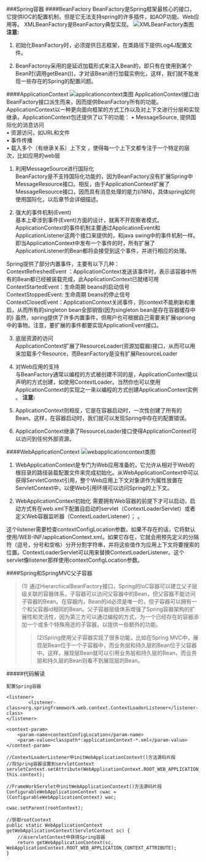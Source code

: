 ###Spring容器
####BeanFactory
BeanFactory是Spring框架最核心的接口，它提供IOC的配置机制，但是它无法支持spring的许多插件，如AOP功能、Web应用等。 XMLBeanFactory是BeanFactory典型实现。
![XMLBeanFactory类图](http://7xpxnz.com1.z0.glb.clouddn.com/Spring_xmlbeanfactory.png)
**注意:**

1. 初始化BeanFactory时，必须提供日志框架，在类路径下提供Log4J配置文件。

2. BeanFactoroy采用的是延迟加载形式来注入Bean的，即只有在使用到某个Bean时(调用getBean())，才对该Bean进行加载实例化，这样，我们就不能发现一些存在的Spring的配置问题。

####ApplicationContext 
![applicationcontext类图](http://7xpxnz.com1.z0.glb.clouddn.com/Spring_applicationContext.png)
ApplicationContext接口由BeanFactory接口派生而来，因而提供BeanFactory所有的功能。ApplicationContext以一种更向面向框架的方式工作以及对上下文进行分层和实现继承，ApplicationContext包还提供了以下的功能： 
• MessageSource, 提供国际化的消息访问  
• 资源访问，如URL和文件  
• 事件传播  
• 载入多个（有继承关系）上下文 ，使得每一个上下文都专注于一个特定的层次，比如应用的web层  

1. 利用MessageSource进行国际化  
  BeanFactory是不支持国际化功能的，因为BeanFactory没有扩展Spring中MessageResource接口。相反，由于ApplicationContext扩展了MessageResource接口，因而具有消息处理的能力(i18N)，具体spring如何使用国际化，以后章节会详细描述。 

2. 强大的事件机制(Event)  
  基本上牵涉到事件(Event)方面的设计，就离不开观察者模式。
ApplicationContext的事件机制主要通过ApplicationEvent和ApplicationListener这两个接口来提供的，和java swing中的事件机制一样。即当ApplicationContext中发布一个事件的时，所有扩展了ApplicationListener的Bean都将会接受到这个事件，并进行相应的处理。 

Spring提供了部分内置事件，主要有以下几种：  
ContextRefreshedEvent ：ApplicationContext发送该事件时，表示该容器中所有的Bean都已经被装载完成，此ApplicationContext已就绪可用 
ContextStartedEvent：生命周期 beans的启动信号  
ContextStoppedEvent: 生命周期 beans的停止信号  
ContextClosedEvent：ApplicationContext关闭事件，则context不能刷新和重启，从而所有的singleton bean全部销毁(因为singleton bean是存在容器缓存中的) 
虽然，spring提供了许多内置事件，但用户也可根据自己需要来扩展spriong中的事物。注意，要扩展的事件都要实现ApplicationEvent接口。  

3. 底层资源的访问  
  ApplicationContext扩展了ResourceLoader(资源加载器)接口，从而可以用来加载多个Resource，而BeanFactory是没有扩展ResourceLoader 

4. 对Web应用的支持  
  与BeanFactory通常以编程的方式被创建不同的是，ApplicationContext能以声明的方式创建，如使用ContextLoader。当然你也可以使用ApplicationContext的实现之一来以编程的方式创建ApplicationContext实例 。 
**注意:**

1. ApplicationContext则相反，它是在容器启动时，一次性创建了所有的Bean。这样，在容器启动时，我们就可以发现Spring中存在的配置错误。 

2. ApplicationContext继承了ResourceLoader接口使得ApplicationContext可以访问到任何外部资源。

####WebApplicationContext 
![webapplicationcontext类图](http://7xpxnz.com1.z0.glb.clouddn.com/Spring_webapplicationcontex.png)

1. WebApplicationContext是专门为Web应用准备的，它允许从相对于Web的根目录的路径装载配置文件来完成初始化。从WebApplicationContext中可以获得ServletContext引用，整个Web应用上下文对象讲作为属性放置在ServletContext中，以便Web引用环境可以访问Spring的上下文。

2. WebApplicationContext初始化
需要拥有Web容器的前提下才可以启动，启动方式有在web.xml下配置自启动的servlet（ContextLoaderServlet）或者定义Web容器监听器（ContextLoaderListener）；
。

这个listener需要检查contextConfigLocation参数。如果不存在的话，它将默认使用/WEB-INF/applicationContext.xml。如果它存在，它就会用预先定义的分隔符（逗号，分号和空格）分开分割字符串，并将这些值作为应用上下文将要搜索的位置。ContextLoaderServlet可以用来替换ContextLoaderListener。这个servlet像listener那样使用contextConfigLocation参数。

####Spring和SpringMVC父子容器
>(1) 通过HierarchicalBeanFactory接口，Spring的IoC容器可以建立父子层级关联的容器体系，子容器可以访问父容器中的Bean，但父容器不能访问子容器的Bean。在容器内，Bean的id必须是唯一的，但子容器可以拥有一个和父容器id相同的Bean。父子容器层级体系增强了Spring容器架构的扩展性和灵活性，因为第三方可以通过编程的方式，为一个已经存在的容器添加一个或多个特殊用途的子容器，以提供一些额外的功能。 
>>(2)Spring使用父子容器实现了很多功能，比如在Spring MVC中，展现层Bean位于一个子容器中，而业务层和持久层的Bean位于父容器中。这样，展现层Bean就可以引用业务层和持久层的Bean，而业务层和持久层的Bean则看不到展现层的Bean。

#####代码解读
```
配置Spring容器

<listener>
        <listener-class>org.springframework.web.context.ContextLoaderListener</listener-class>
</listener>

<context-param>
    <param-name>contextConfigLocation</param-name>
    <param-value>classpath*:applicationContext-*.xml</param-value>
</context-param>

//ContextLoaderListener中initWebApplicationContext()方法源码片段
//将Spring容器设置到servletContext
servletContext.setAttribute(WebApplicationContext.ROOT_WEB_APPLICATION_CONTEXT_ATTRIBUTE, this.context);

//FrameWorkServlet中initWebApplicationContext()方法源码片段
ConfigurableWebApplicationContext cwac = (ConfigurableWebApplicationContext) wac;

cwac.setParent(rootContext);

//获取rootContext
public static WebApplicationContext getWebApplicationContext(ServletContext sc) {
	//从servletContext中获得Spring容器
	return getWebApplicationContext(sc, WebApplicationContext.ROOT_WEB_APPLICATION_CONTEXT_ATTRIBUTE);
}
```



